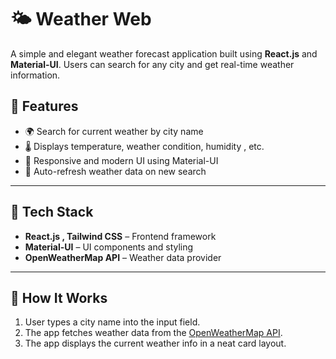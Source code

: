 # 🌤️ Weather Web 

A simple and elegant weather forecast application built using **React.js** and **Material-UI**. Users can search for any city and get real-time weather information.

## 🚀 Features

- 🌍 Search for current weather by city name
- 🌡️ Displays temperature, weather condition, humidity , etc.
- 🎨 Responsive and modern UI using Material-UI
- 🔄 Auto-refresh weather data on new search

---

## 🔧 Tech Stack

- **React.js , Tailwind CSS** – Frontend framework
- **Material-UI** – UI components and styling
- **OpenWeatherMap API** – Weather data provider

---

## 🧠 How It Works

1. User types a city name into the input field.
2. The app fetches weather data from the [OpenWeatherMap API](https://openweathermap.org/api).
3. The app displays the current weather info in a neat card layout.

